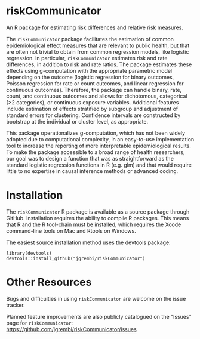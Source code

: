 # riskCommunicator
An R package for estimating risk differences and relative risk measures.

The `riskCommunicator` package facilitates the estimation of common epidemiological effect measures that are relevant to public health, but that are often not trivial to obtain from common regression models, like logistic regression. In particular, `riskCommunicator` estimates risk and rate differences, in addition to risk and rate ratios. The package estimates these effects using g-computation with the appropriate parametric model depending on the outcome (logistic regression for binary outcomes, Poisson regression for rate or count outcomes, and linear regression for continuous outcomes). Therefore, the package can handle binary, rate, count, and continuous outcomes and allows for dichotomous, categorical (>2 categories), or continuous exposure variables. Additional features include estimation of effects stratified by subgroup and adjustment of standard errors for clustering. Confidence intervals are constructed by bootstrap at the individual or cluster level, as appropriate. 

This package operationalizes g-computation, which has not been widely adopted due to computational complexity, in an easy-to-use implementation tool to increase the reporting of more interpretable epidemiological results. To make the package accessible to a broad range of health researchers, our goal was to design a function that was as straightforward as the standard logistic regression functions in R (e.g. glm) and that would require little to no expertise in causal inference methods or advanced coding.


# Installation
The `riskCommunicator` R package is available as a source package through GitHub. Installation requires the ability to compile R packages. This means that R and the R tool-chain must be installed, which requires the Xcode command-line tools on Mac and Rtools on Windows.

The easiest source installation method uses the devtools package:

```
library(devtools)
devtools::install_github("jgrembi/riskCommunicator")
```

# Other Resources

Bugs and difficulties in using `riskCommunicator` are welcome on the issue tracker.

Planned feature improvements are also publicly catalogued on the "Issues" page for `riskCommunicator`: https://github.com/jgrembi/riskCommunicator/issues

